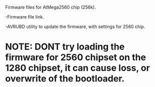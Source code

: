 Firmware files for AtMega2560 chip (256k).

-Firmware file link.

-AVRUBD utility to update the firmware, with settings for 2560 chip.


# NOTE: DONT try loading the firmware for 2560 chipset on the 1280 chipset, it can cause loss, or overwrite of the bootloader.
